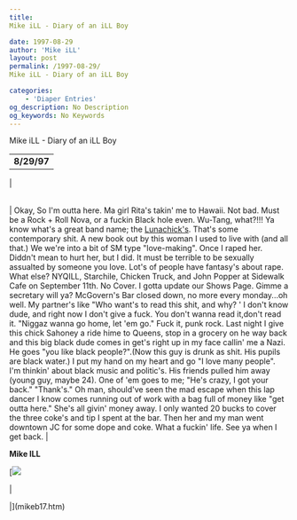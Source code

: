 ```yaml
---
title: 
Mike iLL - Diary of an iLL Boy

date: 1997-08-29
author: 'Mike iLL'
layout: post
permalink: /1997-08-29/
Mike iLL - Diary of an iLL Boy

categories:
    - 'Diaper Entries'
og_description: No Description
og_keywords: No Keywords
---
```

<style>
body {
  background-color: ;
  color: ;
}
a {
  color: ;
}
a:active {
  color: ;
}
a:visited {
  color: ;
}
</style>



Mike iLL - Diary of an iLL Boy








|  |
| --- |
|  **8/29/97**
 |

  
  



|  |
| --- |
| 
Okay, So I'm outta here. Ma girl Rita's takin' me to Hawaii. Not bad.
Must be a Rock + Roll Nova, or a fuckin Black hole even. Wu-Tang, what?!!!
Ya know what's a great band name; the [Lunachick's](http://www.academic.panam.edu/~rikky/LUNACHICKS/lunachicks.html). That's some contemporary shit.
A new book out by this woman I used to live with (and all that.) We we're into
a bit of SM type "love-making". Once I raped her. Diddn't mean to hurt her, but I did.
It must be terrible to be sexually assualted by someone you love. Lot's of people have fantasy's 
about rape. 
What else? NYQILL, Starchile, Chicken Truck, and John Popper at Sidewalk Cafe on September 11th.
No Cover. I gotta update our Shows Page. Gimme a secretary will ya?
McGovern's Bar closed down, no more every monday...oh well.
My partner's like "Who want's to read this shit, and why?
' I don't know dude, 
and right now I don't give a fuck. You don't wanna read it,don't read it.
"Niggaz wanna go home, let 'em go." Fuck it, punk rock.
Last night I give this chick Sahoney a ride hime to Queens, stop in a 
grocery on he way back and this big black dude comes in get's right up in my face
callin' me a Nazi. He goes "you like black people?".(Now this guy is drunk
as shit. His pupils are black water.)
I put my hand on my heart and go "I love many people".
I'm thinkin' about black music and politic's. His friends pulled him away (young guy, maybe 24).
One of 'em goes to me; "He's crazy, I got your back."
 "Thank's."
Oh man, should've seen the mad escape when this lap dancer I know comes running out of work with
a bag full of money like "get outta here."
She's all givin' money away. I only wanted 20 bucks to cover the three coke's
and tip I spent at the bar. Then her and my man went downtown JC for some 
dope and coke. 
 What a fuckin' life. See ya when I get back.  |


  
  

 **Mike ILL**

  

[![](for.gif)

| 

 |](mikeb17.htm)






